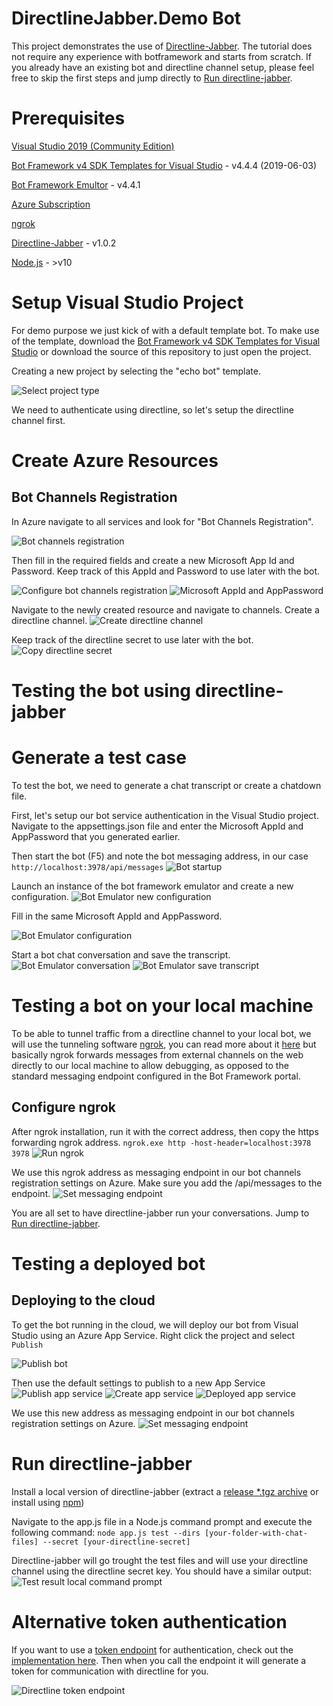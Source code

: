 # DirectlineJabber.Demo Bot
This project demonstrates the use of [Directline-Jabber](https://github.com/jvanderbiest/directline-jabber/). The tutorial does not require any experience with botframework and starts from scratch. If you already have an existing bot and directline channel setup, please feel free to skip the first steps and jump directly to [Run directline-jabber](#run-directline-jabber).

# Prerequisites
[Visual Studio 2019 (Community Edition)](https://visualstudio.microsoft.com/downloads/)

[Bot Framework v4 SDK Templates for Visual Studio](https://marketplace.visualstudio.com/items?itemName=BotBuilder.botbuilderv4) - v4.4.4 (2019-06-03)

[Bot Framework Emultor](https://github.com/microsoft/BotFramework-Emulator/releases) - v4.4.1

[Azure Subscription](https://azure.microsoft.com/en-in/free/)

[ngrok](https://ngrok.com/download)

[Directline-Jabber](https://github.com/jvanderbiest/directline-jabber/releases) - v1.0.2

[Node.js](https://nodejs.org/en/) - >v10

# Setup Visual Studio Project
For demo purpose we just kick of with a default template bot. To make use of the template, download the [Bot Framework v4 SDK Templates for Visual Studio](https://marketplace.visualstudio.com/items?itemName=BotBuilder.botbuilderv4) or download the source of this repository to just open the project.

Creating a new project by selecting the "echo bot" template.

![Select project type](./docs/01-select-project-type.jpg)

We need to authenticate using directline, so let's setup the directline channel first.

# Create Azure Resources
## Bot Channels Registration
In Azure navigate to all services and look for "Bot Channels Registration".

![Bot channels registration](./docs/02-bot-channels-registration.jpg)

Then fill in the required fields and create a new Microsoft App Id and Password. Keep track of this AppId and Password to use later with the bot.

![Configure bot channels registration](./docs/03-configure-bot-channels-registration.jpg)
![Microsoft AppId and AppPassword](./docs/04-microsoft-appid-password.jpg)

Navigate to the newly created resource and navigate to channels. Create a directline channel.
![Create directline channel](./docs/05-create-directline-channel.jpg)


Keep track of the directline secret to use later with the bot.
![Copy directline secret](./docs/06-copy-directline-secret.jpg)



# Testing the bot using directline-jabber
# Generate a test case
To test the bot, we need to generate a chat transcript or create a chatdown file.

First, let's setup our bot service authentication in the Visual Studio project. Navigate to the appsettings.json file and enter the Microsoft AppId and AppPassword that you generated earlier.

Then start the bot (F5) and note the bot messaging address, in our case `http://localhost:3978/api/messages`
![Bot startup](./docs/08-bot-startup.jpg)

Launch an instance of the bot framework emulator and create a new configuration.
![Bot Emulator new configuration](./docs/09-bot-emulator-new-configuration.jpg)

Fill in the same Microsoft AppId and AppPassword. 

![Bot Emulator configuration](./docs/10-bot-emulator-configuration.jpg)

Start a bot chat conversation and save the transcript.
![Bot Emulator conversation](./docs/11-bot-emulator-conversation.jpg)
![Bot Emulator save transcript](./docs/12-bot-emulator-save-transcript.jpg)


# Testing a bot on your local machine
To be able to tunnel traffic from a directline channel to your local bot, we will use the tunneling software [ngrok](https://ngrok.com/download), you can read more about it [here](https://blog.botframework.com/2017/10/19/debug-channel-locally-using-ngrok/) but basically ngrok forwards messages from external channels on the web directly to our local machine to allow debugging, as opposed to the standard messaging endpoint configured in the Bot Framework portal.

## Configure ngrok
After ngrok installation, run it with the correct address, then copy the https forwarding ngrok address.
`ngrok.exe http -host-header=localhost:3978 3978`
![Run ngrok](./docs/13-run-ngrok.jpg)

We use this ngrok address as messaging endpoint in our bot channels registration settings on Azure. Make sure you add the /api/messages to the endpoint.
![Set messaging endpoint](./docs/14-set-messaging-endpoint.jpg)

You are all set to have directline-jabber run your conversations. Jump to [Run directline-jabber](#run-directline-jabber).

# Testing a deployed bot
## Deploying to the cloud
To get the bot running in the cloud, we will deploy our bot from Visual Studio using an Azure App Service. Right click the project and select `Publish`

![Publish bot](./docs/16-publish-bot.jpg)

Then use the default settings to publish to a new App Service
![Publish app service](./docs/17-publish-app-service.jpg)
![Create app service](./docs/18-create-app-service.jpg)
![Deployed app service](./docs/19-deployed-app-service.jpg)



We use this new address as messaging endpoint in our bot channels registration settings on Azure.
![Set messaging endpoint](./docs/20-set-messaging-endpoint.jpg)


# Run directline-jabber
Install a local version of directline-jabber (extract a [release *.tgz archive](https://github.com/jvanderbiest/directline-jabber/releases) or install using [npm](https://www.npmjs.com/package/directline-jabber))

Navigate to the app.js file in a Node.js command prompt and execute the following command:
`node app.js test --dirs [your-folder-with-chat-files] --secret [your-directline-secret]`

Directline-jabber will go trought the test files and will use your directline channel using the directline secret key. You should have a similar output:
![Test result local command prompt](./docs/15-test-result-local-cmd.jpg)


# Alternative token authentication
If you want to use a [token endpoint](https://docs.microsoft.com/en-us/azure/bot-service/rest-api/bot-framework-rest-direct-line-3-0-authentication?view=azure-bot-service-4.0) for authentication, check out the [implementation here](./Controllers/TokenController.cs). Then when you call the endpoint it will generate a token for communication with directline for you.

![Directline token endpoint](./docs/21-token-endpoint.jpg)